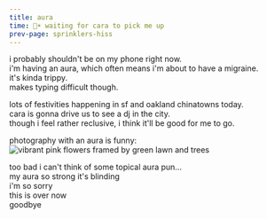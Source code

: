 ```yaml
---
title: aura
time: 🌷☀️ waiting for cara to pick me up
prev-page: sprinklers-hiss
---
```

i probably shouldn't be on my phone right now.  
i'm having an aura, which often means i'm about to have a migraine.  
it's kinda trippy.  
makes typing difficult though.  

lots of festivities happening in sf and 
oakland chinatowns today.  
cara is gonna drive us to see a dj in the city.  
though i feel rather reclusive, i think it'll 
be good for me to go.  

photography with an aura is funny:  
![vibrant pink flowers framed by green lawn and trees](/assets/images/pink_quarry_flowers.jpg "is it my aura or does the pink of these flowers really POP?")

too bad i can't think of some topical aura pun...  
my aura so strong it's blinding  
i'm so sorry  
this is over now  
goodbye